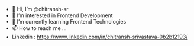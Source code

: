 - 👋 Hi, I’m @chitransh-sr
- 👀 I’m interested in  Frontend Development
- 🌱 I’m currently learning Frontend Technologies
- 📫 How to reach me ...
- Linkedin : https://www.linkedin.com/in/chitransh-srivastava-0b2b12193/


